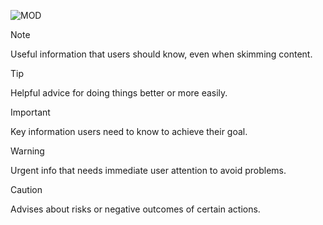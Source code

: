 ![MOD](https://github.com/wanfu1/mod/assets/174178389/f349f32d-3ff1-49cb-8d38-300456e9681d)
> [!NOTE]
> Useful information that users should know, even when skimming content.

> [!TIP]
> Helpful advice for doing things better or more easily.

> [!IMPORTANT]
> Key information users need to know to achieve their goal.

> [!WARNING]
> Urgent info that needs immediate user attention to avoid problems.

> [!CAUTION]
> Advises about risks or negative outcomes of certain actions.
